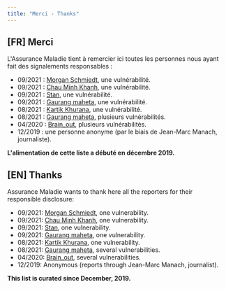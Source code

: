 ```yaml
---
title: "Merci - Thanks"
---
```


## [FR] Merci
L'Assurance Maladie tient à remercier ici toutes les personnes nous ayant fait des signalements responsables :

- 09/2021 : [Morgan Schmiedt](https://www.ewatchers.org), une vulnérabilité.
- 09/2021 : [Chau Minh Khanh](https://www.linkedin.com/in/khanhchauminh), une vulnérabilité.
- 09/2021 : [Stan](https://twitter.com/spooky360/), une vulnérabilité.
- 09/2021 : [Gaurang maheta](https://www.linkedin.com/in/gaurang883), une vulnérabilité.
- 08/2021 : [Kartik Khurana](https://www.linkedin.com/in/kartik-khurana-878739175/), une vulnérabilité.
- 08/2021 : [Gaurang maheta](https://www.linkedin.com/in/gaurang883), plusieurs vulnérabilités.
- 04/2020 : [Brain_out](https://twitter.com/Brain_Out_?s=09), plusieurs vulnérabilités.
- 12/2019 : une personne anonyme (par le biais de Jean-Marc Manach, journaliste).

**L'alimentation de cette liste a débuté en décembre 2019.**

## [EN] Thanks
Assurance Maladie wants to thank here all the reporters for their responsible disclosure:

- 09/2021: [Morgan Schmiedt](https://www.ewatchers.org), one vulnerability.
- 09/2021: [Chau Minh Khanh](https://www.linkedin.com/in/khanhchauminh), one vulnerability.
- 09/2021: [Stan](https://twitter.com/spooky360/), one vulnerability.
- 09/2021: [Gaurang maheta](https://www.linkedin.com/in/gaurang883), one vulnerability.
- 08/2021: [Kartik Khurana](https://www.linkedin.com/in/kartik-khurana-878739175/), one vulnerability.
- 08/2021: [Gaurang maheta](https://www.linkedin.com/in/gaurang883), several vulnerabilities.
- 04/2020: [Brain_out](https://twitter.com/Brain_Out_?s=09), several vulnerabilities.
- 12/2019: Anonymous (reports through Jean-Marc Manach, journalist).

**This list is curated since December, 2019.**
